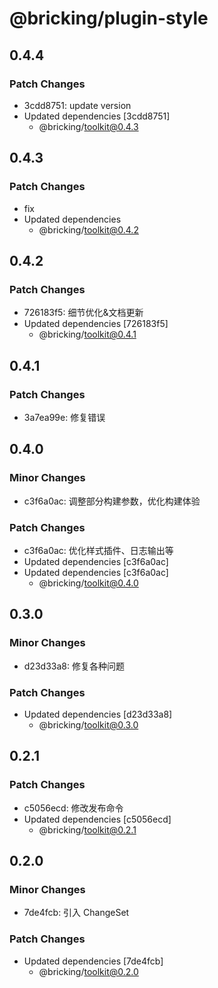 # @bricking/plugin-style

## 0.4.4

### Patch Changes

- 3cdd8751: update version
- Updated dependencies [3cdd8751]
  - @bricking/toolkit@0.4.3

## 0.4.3

### Patch Changes

- fix
- Updated dependencies
  - @bricking/toolkit@0.4.2

## 0.4.2

### Patch Changes

- 726183f5: 细节优化&文档更新
- Updated dependencies [726183f5]
  - @bricking/toolkit@0.4.1

## 0.4.1

### Patch Changes

- 3a7ea99e: 修复错误

## 0.4.0

### Minor Changes

- c3f6a0ac: 调整部分构建参数，优化构建体验

### Patch Changes

- c3f6a0ac: 优化样式插件、日志输出等
- Updated dependencies [c3f6a0ac]
- Updated dependencies [c3f6a0ac]
  - @bricking/toolkit@0.4.0

## 0.3.0

### Minor Changes

- d23d33a8: 修复各种问题

### Patch Changes

- Updated dependencies [d23d33a8]
  - @bricking/toolkit@0.3.0

## 0.2.1

### Patch Changes

- c5056ecd: 修改发布命令
- Updated dependencies [c5056ecd]
  - @bricking/toolkit@0.2.1

## 0.2.0

### Minor Changes

- 7de4fcb: 引入 ChangeSet

### Patch Changes

- Updated dependencies [7de4fcb]
  - @bricking/toolkit@0.2.0
